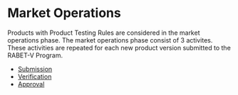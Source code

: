 # Market Operations

Products with Product Testing Rules are considered in the market operations phase. The market operations phase consist of 3 activites. These activities are repeated for each new product version submitted to the RABET-V Program. 

* [Submission](Product_Version_Submission_Process.md)
* [Verification](Product_Version_Verificatio_Process.md)
* [Approval](Product_Version_Approval_Methodology.md)
